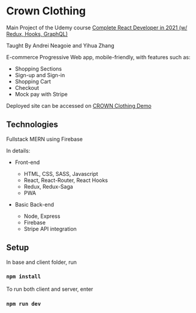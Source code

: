 # Crown Clothing

Main Project of the Udemy course [Complete React Developer in 2021 (w/ Redux, Hooks, GraphQL)](https://www.udemy.com/course/complete-react-developer-zero-to-mastery)

Taught By Andrei Neagoie and Yihua Zhang

E-commerce Progressive Web app, mobile-friendly, with features such as:

- Shopping Sections
- Sign-up and Sign-in
- Shopping Cart
- Checkout
- Mock pay with Stripe

Deployed site can be accessed on
[CROWN Clothing Demo](https://crown-demo-live.herokuapp.com)

## Technologies

Fullstack MERN using Firebase

In details:

- Front-end

  - HTML, CSS, SASS, Javascript
  - React, React-Router, React Hooks
  - Redux, Redux-Saga
  - PWA

- Basic Back-end
  - Node, Express
  - Firebase
  - Stripe API integration

## Setup

In base and client folder, run

### `npm install`

To run both client and server, enter

### `npm run dev`
